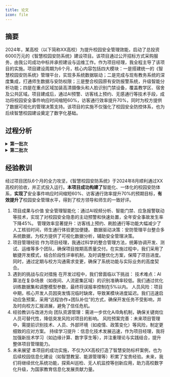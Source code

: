```yaml
---
title: 论文
icon: file
---
```


## 摘要
2024年，某高校（以下简称XX高校）为提升校园安全管理效能，启动了总投资6000万元的《智慧校园安防系统》建设项目。该项目通过公开招标方式采购服务，由我公司成功中标并承担建设与运维工作。作为项目经理，我全程主导了该项目的实施。项目建设周期为6个月，核心内容包括四大模块：一是搭建统一的《智慧校园安防系统》管理平台，实现多系统数据联动；二是完成与现有教务系统的深度集成，打通师生数据与安防权限；三是整合校园原有安防报警系统，升级智能分析功能；四是在重点区域加装高清摄像头和人脸识别门禁设备，覆盖教学区、宿舍及公共区域。项目建成后，通过AI预警、访客线上预约、无感通行等技术手段，成功将校园安全事件响应时间缩短60%，访客通行效率提升70%，同时为校方提供了数据可视化的管理决策支持。该项目的实施不仅强化了校园安全防控体系，也为后续智慧校园建设奠定了数字化基础。


## 过程分析

<details> 
    <summary><b>第一批次</b></summary>

::: tabs
@tab 整合管理
<!-- @include: ./整合管理.md -->
@tab 沟通管理
<!-- @include: ./沟通管理.md -->
@tab 采购管理
<!-- @include: ./采购管理.md -->
@tab 范围管理
<!-- @include: ./范围管理.md -->
:::

</details>

<details> 
    <summary><b>第二批次</b></summary>

::: tabs
@tab 质量管理
<!-- @include: ./质量管理.md -->
@tab 风险管理
<!-- @include: ./风险管理.md -->
@tab 资源管理
<!-- @include: ./资源管理.md -->
@tab 干系人管理
<!-- @include: ./干系人管理.md -->
:::

</details>





## 经验教训
经过项目团队6个月的全力攻坚，《智慧校园安防系统》于2024年8月顺利通过XX高校的验收，并正式投入运行。**本项目成功构建了**智能化、一体化的校园安防体系，**实现了**安全事件响应时间缩短60%、访客通行效率提升70%的预期目标，**有效提升了**校园安全管理水平，得到了校方领导和师生的一致好评。
1. 项目成果与价值
安全管理智能化：通过AI视频分析、智能门禁、应急报警联动等技术，实现了对校园安全隐患的主动预警和快速处置，全年安全事故发生率下降45%。
管理效率显著提升：访客线上预约、刷脸通行等功能大幅减少了人工核验时间，师生通行体验更加便捷。
数据驱动决策：安防管理平台整合多系统数据，为校方提供了可视化数据分析，辅助安全管理决策。
2. 项目管理经验
作为项目经理，我通过科学的整合管理方法，统筹协调开发、测试、运维等多个团队，确保项目按期高质量交付。在实施过程中，我们采用了敏捷开发模式，结合阶段性评审机制，及时调整优化方案，保障了项目进度。同时，通过定期与校方沟通需求变更，确保了系统功能与实际业务的高度契合。
3. 遇到的挑战与应对措施
在开发过程中，我们曾面临以下挑战：
技术难点：AI算法在复杂场景（如夜间、人流密集区域）的识别准确率较低。我们通过优化训练数据集和调整模型参数，最终将误报率控制在5%以内。
人员风险：项目中期，核心开发人员因突发情况临时缺席，导致某模块进度延迟。我们迅速启动应急预案，采用“远程协作+团队补位”的方式，确保开发任务不受影响，并及时向校方汇报进展，避免了信任危机。
4. 经验教训与改进方向
团队资源管理：需进一步优化A/B角机制，确保关键岗位人员可替代性，降低突发风险对项目的影响。
风险预案完善：未来项目管理中，需提前识别技术、人员、外部环境（如疫情、政策变化）等风险，制定更细致的应对方案。
持续学习提升：信息化技术发展迅速，作为项目经理，我将加强新技术学习（如边缘计算、数字孪生等），并注重理论与实践结合，提升整体项目管理能力。
5. 未来展望
本项目的成功实施，不仅为XX高校打造了智慧安防标杆案例，也为后续校园信息化建设（如智慧教室、能源管理等）积累了宝贵经验。未来，我们将继续优化系统功能，探索AI巡检、无人机监控等创新应用，助力高校数字化升级，为国家教育信息化发展贡献力量。